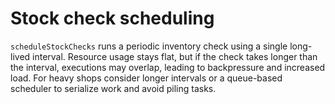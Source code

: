 # Stock check scheduling

`scheduleStockChecks` runs a periodic inventory check using a single long-lived interval.
Resource usage stays flat, but if the check takes longer than the interval, executions may overlap,
leading to backpressure and increased load. For heavy shops consider longer intervals or a queue-based scheduler to
serialize work and avoid piling tasks.
